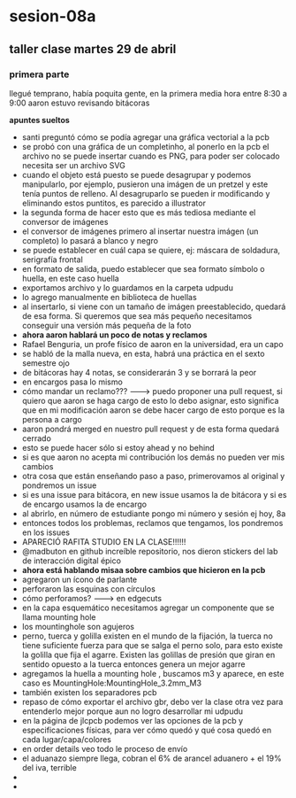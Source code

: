 # sesion-08a
## taller clase martes 29 de abril

### primera parte

llegué temprano, había poquita gente, en la primera media hora entre 8:30 a 9:00 aaron estuvo revisando bitácoras

**apuntes sueltos**
- santi preguntó cómo se podía agregar una gráfica vectorial a la pcb
- se probó con una gráfica de un completinho, al ponerlo en la pcb el archivo no se puede insertar cuando es PNG, para poder ser colocado necesita ser un archivo SVG
- cuando el objeto está puesto se puede desagrupar y podemos manipularlo, por ejemplo, pusieron una imágen de un pretzel y este tenía puntos de relleno. Al desagruparlo se pueden ir modificando y eliminando estos puntitos, es parecido a illustrator
- la segunda forma de hacer esto que es más tediosa mediante el conversor de imágenes
- el conversor de imágenes primero al insertar nuestra imágen (un completo) lo pasará a blanco y negro 
- se puede establecer en cuál capa se quiere, ej: máscara de soldadura, serigrafía frontal
- en formato de salida, puedo establecer que sea formato símbolo o huella, en este caso huella
- exportamos archivo y lo guardamos en la carpeta udpudu
- lo agrego manualmente en biblioteca de huellas
- al insertarlo, si viene con un tamaño de imágen preestablecido, quedará de esa forma. Si queremos que sea más pequeño necesitamos conseguir una versión más pequeña de la foto
- **ahora aaron hablará un poco de notas y reclamos**
- Rafael Benguria, un profe físico de aaron en la universidad, era un capo
- se habló de la malla nueva, en esta, habrá una práctica en el sexto semestre ojo
- de bitácoras hay 4 notas, se considerarán 3 y se borrará la peor
- en encargos pasa lo mismo
- cómo mandar un reclamo??? ---> puedo proponer una pull request, si quiero que aaron se haga cargo de esto lo debo asignar, esto significa que en mi modificación aaron se debe hacer cargo de esto porque es la persona a cargo
- aaron pondrá merged en nuestro pull request y de esta forma quedará cerrado
- esto se puede hacer sólo si estoy ahead y no behind
- si es que aaron no acepta mi contribución los demás no pueden ver mis cambios
-  otra cosa que están enseñando paso a paso, primerovamos al original y pondremos un issue
-  si es una issue para bitácora, en new issue usamos la de bitácora y si es de encargo usamos la de encargo
-  al abrirlo, en número de estudiante pongo mi número y sesión ej hoy, 8a
-  entonces todos los problemas, reclamos que tengamos, los pondremos en los issues
-  APARECIÓ RAFITA STUDIO EN LA CLASE!!!!!!
-  @madbuton en github increíble repositorio, nos dieron stickers del lab de interacción digital épico
-  **ahora está hablando misaa sobre cambios que hicieron en la pcb**
-  agregaron un ícono de parlante
-  perforaron las esquinas con círculos
-  cómo perforamos? ---> en edgecuts
-  en la capa esquemático necesitamos agregar un componente que se llama mounting hole
-  los mountinghole son agujeros
-  perno, tuerca y golilla existen en el mundo de la fijación, la tuerca no tiene suficiente fuerza para que se salga el perno solo, para esto existe la golilla que fija el agarre. Existen las golillas de presión que giran en sentido opuesto a la tuerca entonces genera un mejor agarre
-  agregamos la huella a mounting hole , buscamos m3 y aparece, en este caso es MountingHole:MountingHole_3.2mm_M3
-  también existen los separadores pcb
-  repaso de cómo exportar el archivo gbr, debo ver la clase otra vez para entenderlo mejor porque aun no logro desarrollar mi udpudu
-  en la página de jlcpcb podemos ver las opciones de la pcb y especificaciones físicas, para ver cómo quedó y qué cosa quedó en cada lugar/capa/colores
-  en order details veo todo le proceso de envío
-  el aduanazo siempre llega, cobran el 6% de arancel aduanero + el 19% del iva, terrible
-  
-  
  
